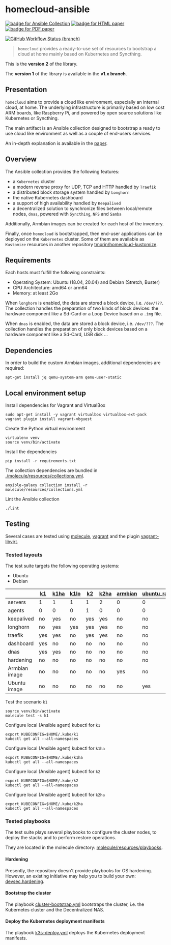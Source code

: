 # homecloud-ansible

[![badge for Ansible Collection](https://img.shields.io/badge/Ansible%20Collection-tmorin/homecloud-blue?logo=ansible&logoColor=white)](https://galaxy.ansible.com/tmorin/homecloud)
[![badge for HTML paper](https://img.shields.io/badge/Paper-HTML-informational)](https://tmorin.github.io/homecloud-ansible)
[![badge for PDF paper](https://img.shields.io/badge/Paper-PDF-informational)](https://tmorin.github.io/homecloud-ansible/homecloud-paper.pdf)

[![GitHub Workflow Status (branch)](https://img.shields.io/github/workflow/status/tmorin/homecloud-ansible/Continous%20Integration/master?label=GitHub%20Actions&logo=github+actions&logoColor=black)](https://github.com/tmorin/homecloud-ansible/actions?query=workflow%3A%22Continous+Integration%22+branch%3Amaster)

[comment]: <> ([![Travis &#40;.org&#41; branch]&#40;https://img.shields.io/travis/tmorin/homecloud-ansible/master?label=Travis%20CI&logo=travis+CI&logoColor=black&#41;]&#40;https://travis-ci.org/github/tmorin/homecloud-ansible&#41;)

> `homecloud` provides a ready-to-use set of resources to bootstrap a cloud at home mainly based on Kubernetes and Syncthing.

This is the **version 2** of the library.

The **version 1** of the library is available in the **v1.x branch**.

## Presentation

`homecloud` aims to provide a cloud like environment, especially an internal cloud, at home.
The underlying infrastructure is primarily based on low cost ARM boards, like Raspberry Pi, and powered by open source solutions like Kubernetes or Syncthing.

The main artifact is an Ansible collection designed to bootstrap a ready to use cloud like environment as well as a couple of end-users services.

An in-depth explanation is available in the [paper](./paper/README.adoc).

## Overview

The Ansible collection provides the following features:

- a `Kubernetes` cluster
- a modern reverse proxy for UDP, TCP and HTTP handled by `Traefik`
- a distributed block storage system handled by `Longhorn`
- the native Kubernetes dashboard
- a support of high availability handled by `Keepalived`
- a decentralized solution to synchronize files between local/remote nodes, `dnas`, powered with `Syncthing`, `NFS` and `Samba`

Additionally, Armbian images can be created for each host of the inventory.

Finally, once `homecloud` is bootstrapped, then end-user applications can be deployed on the `Kubernetes` cluster.
Some of them are available as `Kustomize` resources in another repository [tmorin/homecloud-kustomize](https://github.com/tmorin/homecloud-kustomize).

## Requirements

Each hosts must fulfill the following constraints:

- Operating System: Ubuntu (18.04, 20.04) and Debian (Stretch, Buster)
- CPU Architecture: amd64 or arm64
- Memory: at least 2Go

When `longhorn` is enabled, the data are stored a block device, i.e. `/dev/???`.
The collection handles the preparation of two kinds of block devices: 
the hardware component like a Sd-Card or a Loop Device based on a `.img` file.

When `dnas` is enabled, the data are stored a block device, i.e. `/dev/???`.
The collection handles the preparation of only block devices based on a hardware component like a Sd-Card, USB disk ...

## Dependencies

In order to build the custom Armbian images, additional dependencies are required:
```shell script
apt-get install jq qemu-system-arm qemu-user-static
```

## Local environment setup

Install dependencies for Vagrant and VirtualBox
```shell
sudo apt-get install -y vagrant virtualbox virtualbox-ext-pack
vagrant plugin install vagrant-vbguest
```

Create the Python virtual environment
```shell
virtualenv venv
source venv/bin/activate
```

Install the dependencies
```shell
pip install -r requirements.txt
```

The collection dependencies are bundled in [./molecule/resources/collections.yml](molecule/resources/collections.yml).
```shell
ansible-galaxy collection install -r molecule/resources/collections.yml
```

Lint the Ansible collection
```shell
./lint
```

## Testing

Several cases are tested using [molecule], [vagrant] and the plugin [vagrant-libvirt].

### Tested layouts

The test suite targets the following operating systems:

- Ubuntu
- Debian

|               | [k1] | [k1ha] | [k1lo] | [k2] | [k2ha] | [armbian] | [ubuntu_raspi] |
|---------------|------|--------|--------|------|--------|-----------|----------------|
| servers       | 1    | 1      | 1      | 1    | 2      | 0         | 0              |
| agents        | 0    | 0      | 0      | 1    | 0      | 0         | 0              |
| keepalived    | no   | yes    | no     | yes  | yes    | no        | no             |
| longhorn      | no   | yes    | yes    | yes  | yes    | no        | no             |
| traefik       | yes  | yes    | no     | yes  | yes    | no        | no             |
| dashboard     | yes  | no     | no     | no   | no     | no        | no             |
| dnas          | yes  | yes    | no     | no   | no     | no        | no             |
| hardening     | no   | no     | no     | no   | no     | no        | no             |
| Armbian image | no   | no     | no     | no   | no     | yes       | no             |
| Ubuntu image  | no   | no     | no     | no   | no     | no        | yes            |

Test the scenario `k1`
```shell
source venv/bin/activate
molecule test -s k1
```

Configure local (Ansible agent) kubectl for `k1`
```shell
export KUBECONFIG=$HOME/.kube/k1
kubectl get all --all-namespaces
```

Configure local (Ansible agent) kubectl for `k1ha`
```shell
export KUBECONFIG=$HOME/.kube/k1ha
kubectl get all --all-namespaces
```

Configure local (Ansible agent) kubectl for `k2`
```shell
export KUBECONFIG=$HOME/.kube/k2
kubectl get all --all-namespaces
```

Configure local (Ansible agent) kubectl for `k2ha`
```shell
export KUBECONFIG=$HOME/.kube/k2ha
kubectl get all --all-namespaces
```

[k1]: molecule/k1
[k1ha]: molecule/k1ha
[k1lo]: molecule/k1lo
[k2]: molecule/k2
[k2ha]: molecule/k2ha
[armbian]: molecule/armbian
[ubuntu_raspi]: molecule/ubuntu_raspi
[molecule]: https://github.com/ansible-community/molecule
[vagrant]: https://www.vagrantup.com/
[vagrant-libvirt]: https://github.com/vagrant-libvirt/vagrant-libvirt

### Tested playbooks

The test suite plays several playbooks to configure the cluster nodes, to deploy the stacks and to perform restore operations.

They are located in the molecule directory: [molecule/resources/playbooks](molecule/resources/playbooks).

#### Hardening

Presently, the repository doesn't provide playbooks for OS hardening.
However, an existing initiative may help you to build your own: [devsec.hardening](https://galaxy.ansible.com/devsec/hardening).

#### Bootstrap the cluster

The playbook [cluster-bootstrap.yml](molecule/resources/playbooks/cluster-bootstrap.yml) bootstraps the cluster, i.e. the Kubernetes cluster and the Decentralized NAS.

#### Deploy the Kubernetes deployment manifests

The playbook [k3s-deploy.yml](molecule/resources/playbooks/k3s-deploy.yml) deploys the Kubernetes deployment manifests.
